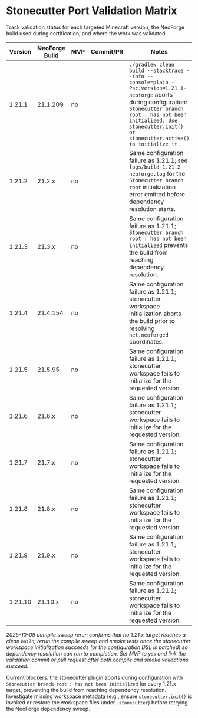 # Stonecutter Port Validation Matrix

Track validation status for each targeted Minecraft version, the NeoForge build
used during certification, and where the work was validated.

| Version | NeoForge Build | MVP | Commit/PR | Notes |
|---------|----------------|-----|-----------|-------|
| 1.21.1  | 21.1.209       | no  |           | `./gradlew clean build --stacktrace --info --console=plain -Psc.version=1.21.1-neoforge` aborts during configuration: `Stonecutter branch root : has not been initialized. Use stonecutter.init() or stonecutter.active() to initialize it.` |
| 1.21.2  | 21.2.x         | no  |           | Same configuration failure as 1.21.1; see `logs/build-1.21.2-neoforge.log` for the `Stonecutter branch root` initialization error emitted before dependency resolution starts. |
| 1.21.3  | 21.3.x         | no  |           | Same configuration failure as 1.21.1; `Stonecutter branch root : has not been initialized` prevents the build from reaching dependency resolution. |
| 1.21.4  | 21.4.154       | no  |           | Same configuration failure as 1.21.1; stonecutter workspace initialization aborts the build prior to resolving `net.neoforged` coordinates. |
| 1.21.5  | 21.5.95        | no  |           | Same configuration failure as 1.21.1; stonecutter workspace fails to initialize for the requested version. |
| 1.21.6  | 21.6.x         | no  |           | Same configuration failure as 1.21.1; stonecutter workspace fails to initialize for the requested version. |
| 1.21.7  | 21.7.x         | no  |           | Same configuration failure as 1.21.1; stonecutter workspace fails to initialize for the requested version. |
| 1.21.8  | 21.8.x         | no  |           | Same configuration failure as 1.21.1; stonecutter workspace fails to initialize for the requested version. |
| 1.21.9  | 21.9.x         | no  |           | Same configuration failure as 1.21.1; stonecutter workspace fails to initialize for the requested version. |
| 1.21.10 | 21.10.x        | no  |           | Same configuration failure as 1.21.1; stonecutter workspace fails to initialize for the requested version. |

_2025-10-09 compile sweep rerun confirms that no 1.21.x target reaches a clean
`build`; rerun the compile sweep and smoke tests once the stonecutter workspace
initialization succeeds (or the configuration DSL is patched) so dependency
resolution can run to completion. Set MVP to `yes` and link the validation
commit or pull request after both compile and smoke validations succeed._

Current blockers: the stonecutter plugin aborts during configuration with
`Stonecutter branch root : has not been initialized` for every 1.21.x target,
preventing the build from reaching dependency resolution. Investigate missing
workspace metadata (e.g., ensure `stonecutter.init()` is invoked or restore the
workspace files under `.stonecutter`) before retrying the NeoForge dependency
sweep.
